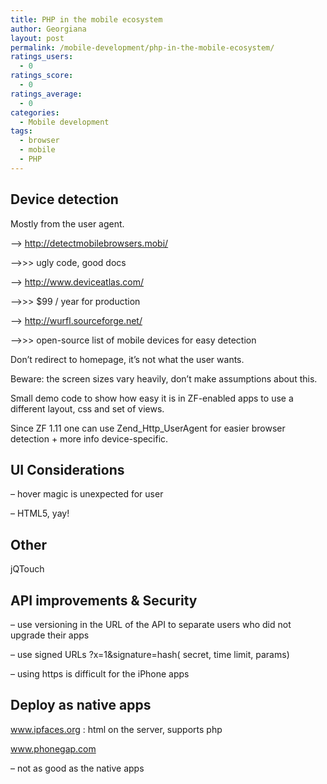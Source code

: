 ```yaml
---
title: PHP in the mobile ecosystem
author: Georgiana
layout: post
permalink: /mobile-development/php-in-the-mobile-ecosystem/
ratings_users:
  - 0
ratings_score:
  - 0
ratings_average:
  - 0
categories:
  - Mobile development
tags:
  - browser
  - mobile
  - PHP
---
```

## Device detection

Mostly from the user agent.

&#8212;> http://detectmobilebrowsers.mobi/

&#8212;>>> ugly code, good docs

&#8212;> http://www.deviceatlas.com/

&#8212;>>> $99 / year for production

&#8212;> http://wurfl.sourceforge.net/

&#8212;>>> open-source list of mobile devices for easy detection

Don&#8217;t redirect to homepage, it&#8217;s not what the user wants.

Beware: the screen sizes vary heavily, don&#8217;t make assumptions about this.

Small demo code to show how easy it is in ZF-enabled apps to use a different layout, css and set of views.

Since ZF 1.11 one can use Zend\_Http\_UserAgent for easier browser detection + more info device-specific.

## UI Considerations

&#8211; hover magic is unexpected for user

&#8211; HTML5, yay!

## Other

jQTouch

## API improvements & Security

&#8211; use versioning in the URL of the API to separate users who did not upgrade their apps

&#8211; use signed URLs ?x=1&signature=hash( secret, time limit, params)

&#8211; using https is difficult for the iPhone apps

## Deploy as native apps

www.ipfaces.org : html on the server, supports php

www.phonegap.com

&#8211; not as good as the native apps